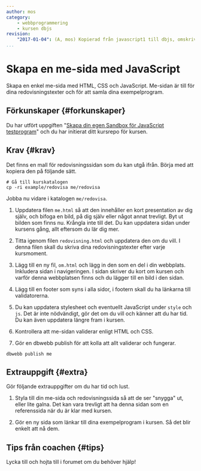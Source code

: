 ```yaml
---
author: mos
category:
    - webbprogrammering
    - kursen dbjs
revision:
    "2017-01-04": (A, mos) Kopierad från javascript1 till dbjs, omskriven för dbwebb-cli version2 och mer generell.
...
```

Skapa en me-sida med JavaScript
==================================

Skapa en enkel me-sida med HTML, CSS och JavaScript. Me-sidan är till för dina redovisningstexter och för att samla dina exempelprogram.

<!--more-->



Förkunskaper {#forkunskaper}
-----------------------

Du har utfört uppgiften "[Skapa din egen Sandbox för JavaScript testprogram](uppgift/skapa-din-egen-sandbox-for-javascript-testprogram)" och du har initierat ditt kursrepo för kursen.



Krav {#krav}
-----------------------

Det finns en mall för redovisningssidan som du kan utgå ifrån. Börja med att kopiera den på följande sätt.

```text
# Gå till kurskatalogen
cp -ri example/redovisa me/redovisa
```

Jobba nu vidare i katalogen `me/redovisa`.

1. Uppdatera filen `me.html` så att den innehåller en kort presentation av dig själv, och bifoga en bild, på dig själv eller något annat trevligt. Byt ut bilden som finns nu. Krångla inte till det. Du kan uppdatera sidan under kursens gång, allt eftersom du lär dig mer.

1. Titta igenom filen `redovisning.html` och uppdatera den om du vill. I denna filen skall du skriva dina redovisningstexter efter varje kursmoment.

1. Lägg till en ny fil, `om.html` och lägg in den som en del i din webbplats. Inkludera sidan i navigeringen. I sidan skriver du kort om kursen och varför denna webbplatsen finns och du lägger till en bild i den sidan.

1. Lägg till en footer som syns i alla sidor, i footern skall du ha länkarna till validatorerna.

1. Du kan uppdatera stylesheet och eventuellt JavaScript under `style` och `js`. Det är inte nödvändigt, gör det om du vill och känner att du har tid. Du kan även uppdatera längre fram i kursen.

1. Kontrollera att me-sidan validerar enligt HTML och CSS.

1. Gör en dbwebb publish för att kolla att allt validerar och fungerar.

```text
dbwebb publish me
```



Extrauppgift {#extra}
-----------------------

Gör följande extrauppgifter om du har tid och lust.

1. Styla till din me-sida och redovisningssida så att de ser "snygga" ut, eller lite galna. Det kan vara trevligt att ha denna sidan som en referenssida när du är klar med kursen.

1. Gör en ny sida som länkar till dina exempelprogram i kursen. Så det blir enkelt att nå dem.



Tips från coachen {#tips}
-----------------------

Lycka till och hojta till i forumet om du behöver hjälp!
